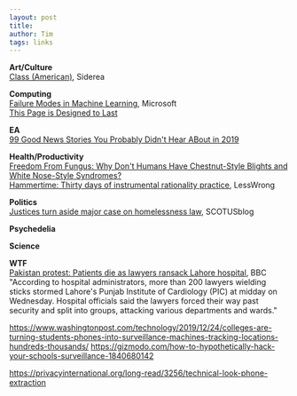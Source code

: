 ```yaml
---
layout: post
title: 
author: Tim
tags: links
---
```


**Art/Culture**  
[Class (American)](https://siderea.livejournal.com/1260265.html?format=light), Siderea  

**Computing**  
[Failure Modes in Machine Learning](https://docs.microsoft.com/en-us/security/failure-modes-in-machine-learning), Microsoft  
[This Page is Designed to Last](https://jeffhuang.com/designed_to_last/)  

**EA**  
[99 Good News Stories You Probably Didn't Hear ABout in 2019](https://futurecrun.ch/99-good-news-2019)  

**Health/Productivity**  
[Freedom From Fungus: Why Don't Humans Have Chestnut-Style Blights and White Nose-Style Syndromes?](https://www.discovermagazine.com/planet-earth/freedom-from-fungus-why-dont-humans-have-chestnut-style-blights-and-white-nose-style-syndromes)  
[Hammertime: Thirty days of instrumental rationality practice](https://www.lesswrong.com/s/qRxTKm7DAftSuTGvj), LessWrong  

**Politics**  
[Justices turn aside major case on homelessness law](https://www.scotusblog.com/2019/12/justices-turn-aside-major-case-on-homelessness-law/), SCOTUSblog  

**Psychedelia**  

**Science**  

**WTF**  
[Pakistan protest: Patients die as lawyers ransack Lahore hospital](https://www.bbc.com/news/world-asia-50757383), BBC  
"According to hospital administrators, more than 200 lawyers wielding sticks stormed Lahore's Punjab Institute of Cardiology (PIC) at midday on Wednesday. Hospital officials said the lawyers forced their way past security and split into groups, attacking various departments and wards."


https://www.washingtonpost.com/technology/2019/12/24/colleges-are-turning-students-phones-into-surveillance-machines-tracking-locations-hundreds-thousands/
https://gizmodo.com/how-to-hypothetically-hack-your-schools-surveillance-1840680142

https://privacyinternational.org/long-read/3256/technical-look-phone-extraction